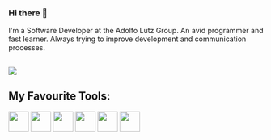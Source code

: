 ### Hi there 👋


I'm a Software Developer at the Adolfo Lutz Group. 
An avid programmer and fast learner. Always trying to improve development and communication processes.



##

<div>

<a href="https://www.linkedin.com/in/rafaelditolvo/" target="_blank"><img src="https://img.shields.io/badge/-LinkedIn-%230077B5?style=for-the-badge&logo=linkedin&logoColor=white" target="_blank"></a>   
</div>



## My Favourite Tools:

          
<div style={{margin: 60px 0;}} >
<td><img height=40 width=40 src="https://cdn.jsdelivr.net/gh/devicons/devicon/icons/javascript/javascript-original.svg" /></td>
<td><img height=40 width=40 src="https://cdn.jsdelivr.net/gh/devicons/devicon/icons/react/react-original-wordmark.svg" /> </td>
<td><img height=40 width=40 src="https://cdn.jsdelivr.net/gh/devicons/devicon/icons/nodejs/nodejs-original-wordmark.svg" /> </td>
 <td><img height=40 width=40  src= "https://avatars.githubusercontent.com/u/54212428?s=200&v=4" </td>
          <td>
            <img height=40 width=40 src="https://cdn.jsdelivr.net/gh/devicons/devicon/icons/materialui/materialui-original.svg" />
          </td>
<td> <i class="devicon-express-original-wordmark"></i><img height=40 width=40 src="https://cdn.jsdelivr.net/gh/devicons/devicon/icons/express/express-original-wordmark.svg" /> </i></td></div>
           




     
